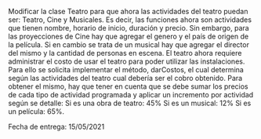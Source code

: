 Modificar la clase Teatro para que ahora las actividades del teatro puedan ser: Teatro, Cine y Musicales. Es decir, las funciones ahora son actividades que tienen nombre, horario de inicio, duración y precio. 
Sin embargo, para las proyecciones de Cine hay que agregar el genero y el país de origen de la película. Si en cambio se trata de un musical hay que agregar el director del mismo y la cantidad de personas en escena. 
El teatro ahora requiere administrar el costo de usar el teatro para poder utilizar las instalaciones. Para ello se solicita implementar el método, darCostos, el cual determina según las actividades del teatro cual debería ser el cobro obtenido. Para obtener el mismo, hay que tener en cuenta que se debe sumar los precios de cada tipo de actividad programada  y aplicar un incremento por actividad según se detalle:
Si es una obra de teatro: 45%
Si es un musical: 12%
Si es un película: 65%.

Fecha de entrega: 15/05/2021
